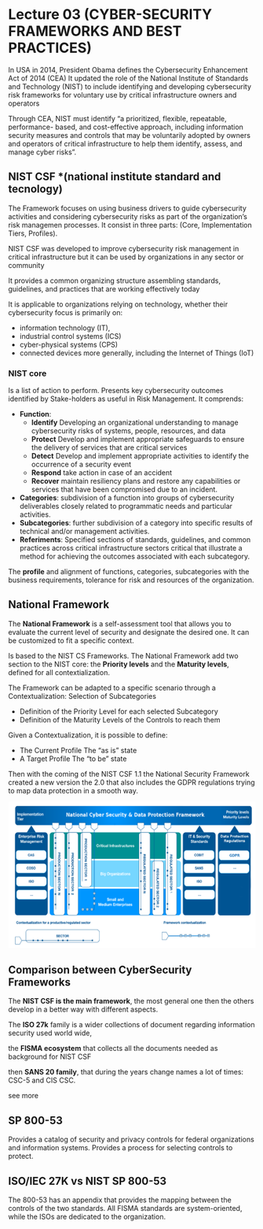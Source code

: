 # Lecture 03 (CYBER-SECURITY FRAMEWORKS AND BEST PRACTICES)

In USA in 2014, President Obama defines the Cybersecurity Enhancement Act of 2014 (CEA) It updated the role of the National Institute of Standards and Technology (NIST) to include identifying and developing cybersecurity risk frameworks for voluntary use by critical infrastructure owners and operators

Through CEA, NIST must identify “a prioritized, flexible, repeatable, performance- based, and cost-effective approach, including information security measures and controls that may be voluntarily adopted by owners and operators of critical infrastructure to help them identify, assess, and manage cyber risks”.

## NIST CSF *(national institute standard and tecnology)
The Framework focuses on using business drivers to guide cybersecurity activities and considering cybersecurity risks as part of the organization’s risk managemen processes. It consist in three parts: (Core, Implementation Tiers, Profiles).

NIST CSF was developed to improve cybersecurity risk management in critical infrastructure but it can be used by organizations in any sector or community

It provides a common organizing structure assembling standards,
guidelines, and practices that are working effectively today

It is applicable to organizations relying on technology, whether their
cybersecurity focus is primarily on:
- information technology (IT),
- industrial control systems (ICS)
- cyber-physical systems (CPS)
- connected devices more generally, including the Internet of Things (IoT)

### NIST core
Is a list of action to perform. Presents key cybersecurity outcomes 
identified by Stake-holders as useful in Risk Management.
It comprends:
- **Function**:
  - **Identify** Developing an organizational understanding to manage cybersecurity risks of systems, people, resources, and data
  - **Protect** Develop and implement appropriate safeguards to ensure the delivery of services that are critical services
  - **Detect** Develop and implement appropriate activities to identify the occurrence of a security event
  - **Respond** take action in case of an accident
  - **Recover** maintain resiliency plans and restore any capabilities or services that have been compromised due to an incident.
- **Categories**: subdivision of a function into groups of cybersecurity deliverables closely related to programmatic needs and particular activities.
- **Subcategories**: further subdivision of a category into specific results of technical and/or management activities.
- **Referiments**: Specified sections of standards, guidelines, and common practices across critical infrastructure sectors critical that illustrate a method for achieving the outcomes associated with each subcategory.

The **profile** and alignment of functions, categories, subcategories with the business requirements, tolerance for risk and resources of the organization.

## National Framework
The **National Framework** is a self-assessment tool that allows you to evaluate the current level of security and designate the desired one. It can be customized to fit a specific context.

Is based to the NIST CS Frameworks. The National Framework add two section to the NIST core: the **Priority levels** and the **Maturity levels**, defined for all contextialization. 

The Framework can be adapted to a specific scenario through a Contextualization:
Selection of Subcategories
- Definition of the Priority Level for each selected Subcategory
- Definition of the Maturity Levels of the Controls to reach them

Given a Contextualization, it is possible to define:
- The Current Profile The “as is” state
- A Target Profile The “to be” state

Then with the coming of the NIST CSF 1.1 the National Security Framework created a new version the 2.0 that also includes the GDPR regulations trying to map data protection in a smooth way.

![](img/national_framework_gdpr.png)

## Comparison between CyberSecurity Frameworks

The **NIST CSF is the main framework**, the most general one then the others develop in a better way with different aspects.

The **ISO 27k** family is a wider collections of document regarding information security used world wide, 

the **FISMA ecosystem** that collects all the documents needed as background for NIST CSF

then **SANS 20 family**, that during the years change names a lot of times: CSC-5 and CIS CSC.

see more

## SP 800-53

Provides a catalog of security and privacy controls for federal organizations and information systems. Provides a process for selecting controls to protect.

## ISO/IEC 27K vs NIST SP 800-53

The 800-53 has an appendix that provides the mapping between the controls of the two standards. All FISMA standards are system-oriented, while the ISOs are dedicated to the organization.
